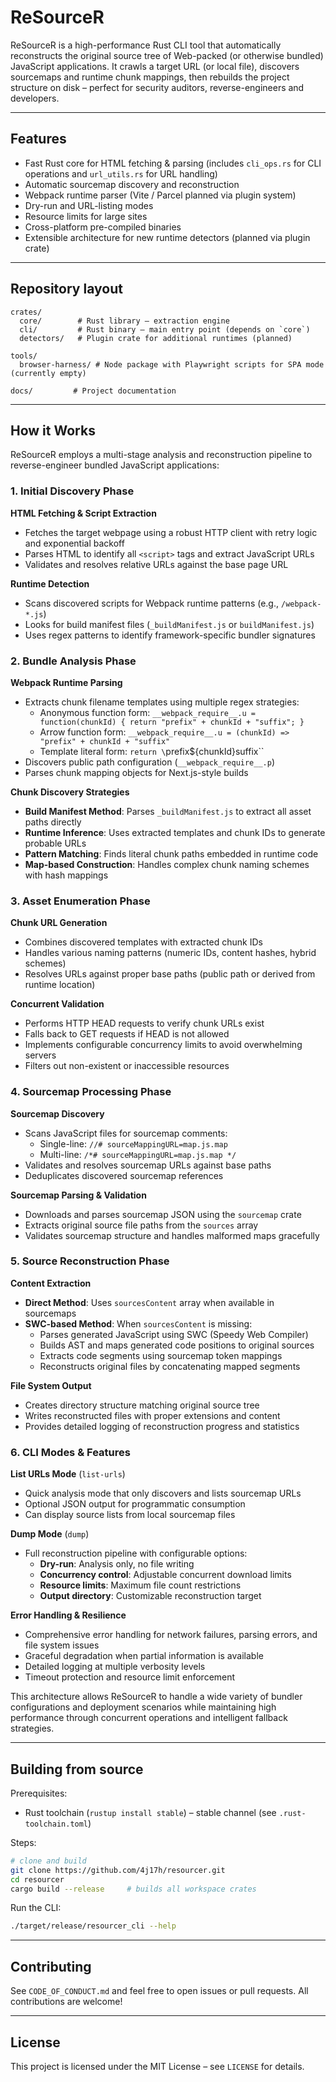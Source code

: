 # ReSourceR

ReSourceR is a high-performance Rust CLI tool that automatically reconstructs the original source tree of Web-packed (or otherwise bundled) JavaScript applications.  It crawls a target URL (or local file), discovers sourcemaps and runtime chunk mappings, then rebuilds the project structure on disk – perfect for security auditors, reverse-engineers and developers.

---

## Features

* Fast Rust core for HTML fetching & parsing (includes `cli_ops.rs` for CLI operations and `url_utils.rs` for URL handling)
* Automatic sourcemap discovery and reconstruction
* Webpack runtime parser (Vite / Parcel planned via plugin system)
* Dry-run and URL-listing modes
* Resource limits for large sites
* Cross-platform pre-compiled binaries
* Extensible architecture for new runtime detectors (planned via plugin crate)

---

## Repository layout

```
crates/
  core/        # Rust library – extraction engine
  cli/         # Rust binary – main entry point (depends on `core`)
  detectors/   # Plugin crate for additional runtimes (planned)

tools/
  browser-harness/ # Node package with Playwright scripts for SPA mode (currently empty)

docs/         # Project documentation
```

---

## How it Works

ReSourceR employs a multi-stage analysis and reconstruction pipeline to reverse-engineer bundled JavaScript applications:

### 1. Initial Discovery Phase

**HTML Fetching & Script Extraction**
- Fetches the target webpage using a robust HTTP client with retry logic and exponential backoff
- Parses HTML to identify all `<script>` tags and extract JavaScript URLs
- Validates and resolves relative URLs against the base page URL

**Runtime Detection**
- Scans discovered scripts for Webpack runtime patterns (e.g., `/webpack-*.js`)
- Looks for build manifest files (`_buildManifest.js` or `buildManifest.js`)
- Uses regex patterns to identify framework-specific bundler signatures

### 2. Bundle Analysis Phase

**Webpack Runtime Parsing**
- Extracts chunk filename templates using multiple regex strategies:
  - Anonymous function form: `__webpack_require__.u = function(chunkId) { return "prefix" + chunkId + "suffix"; }`
  - Arrow function form: `__webpack_require__.u = (chunkId) => "prefix" + chunkId + "suffix"`
  - Template literal form: `return \`prefix${chunkId}suffix\``
- Discovers public path configuration (`__webpack_require__.p`)
- Parses chunk mapping objects for Next.js-style builds

**Chunk Discovery Strategies**
- **Build Manifest Method**: Parses `_buildManifest.js` to extract all asset paths directly
- **Runtime Inference**: Uses extracted templates and chunk IDs to generate probable URLs
- **Pattern Matching**: Finds literal chunk paths embedded in runtime code
- **Map-based Construction**: Handles complex chunk naming schemes with hash mappings

### 3. Asset Enumeration Phase

**Chunk URL Generation**
- Combines discovered templates with extracted chunk IDs
- Handles various naming patterns (numeric IDs, content hashes, hybrid schemes)
- Resolves URLs against proper base paths (public path or derived from runtime location)

**Concurrent Validation**
- Performs HTTP HEAD requests to verify chunk URLs exist
- Falls back to GET requests if HEAD is not allowed
- Implements configurable concurrency limits to avoid overwhelming servers
- Filters out non-existent or inaccessible resources

### 4. Sourcemap Processing Phase

**Sourcemap Discovery**
- Scans JavaScript files for sourcemap comments:
  - Single-line: `//# sourceMappingURL=map.js.map`
  - Multi-line: `/*# sourceMappingURL=map.js.map */`
- Validates and resolves sourcemap URLs against base paths
- Deduplicates discovered sourcemap references

**Sourcemap Parsing & Validation**
- Downloads and parses sourcemap JSON using the `sourcemap` crate
- Extracts original source file paths from the `sources` array
- Validates sourcemap structure and handles malformed maps gracefully

### 5. Source Reconstruction Phase

**Content Extraction**
- **Direct Method**: Uses `sourcesContent` array when available in sourcemaps
- **SWC-based Method**: When `sourcesContent` is missing:
  - Parses generated JavaScript using SWC (Speedy Web Compiler)
  - Builds AST and maps generated code positions to original sources
  - Extracts code segments using sourcemap token mappings
  - Reconstructs original files by concatenating mapped segments

**File System Output**
- Creates directory structure matching original source tree
- Writes reconstructed files with proper extensions and content
- Provides detailed logging of reconstruction progress and statistics

### 6. CLI Modes & Features

**List URLs Mode** (`list-urls`)
- Quick analysis mode that only discovers and lists sourcemap URLs
- Optional JSON output for programmatic consumption
- Can display source lists from local sourcemap files

**Dump Mode** (`dump`)
- Full reconstruction pipeline with configurable options:
  - **Dry-run**: Analysis only, no file writing
  - **Concurrency control**: Adjustable concurrent download limits
  - **Resource limits**: Maximum file count restrictions
  - **Output directory**: Customizable reconstruction target

**Error Handling & Resilience**
- Comprehensive error handling for network failures, parsing errors, and file system issues
- Graceful degradation when partial information is available
- Detailed logging at multiple verbosity levels
- Timeout protection and resource limit enforcement

This architecture allows ReSourceR to handle a wide variety of bundler configurations and deployment scenarios while maintaining high performance through concurrent operations and intelligent fallback strategies.

---

## Building from source

Prerequisites:

* Rust toolchain (`rustup install stable`) – stable channel (see `.rust-toolchain.toml`)

Steps:

```bash
# clone and build
git clone https://github.com/4j17h/resourcer.git
cd resourcer
cargo build --release     # builds all workspace crates
```

Run the CLI:
```bash
./target/release/resourcer_cli --help
```

---

## Contributing

See `CODE_OF_CONDUCT.md` and feel free to open issues or pull requests.  All contributions are welcome!

---

## License

This project is licensed under the MIT License – see `LICENSE` for details. 